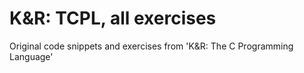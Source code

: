 # K&amp;R: TCPL, all exercises
Original code snippets and exercises from 'K&amp;R: The C Programming Language'
